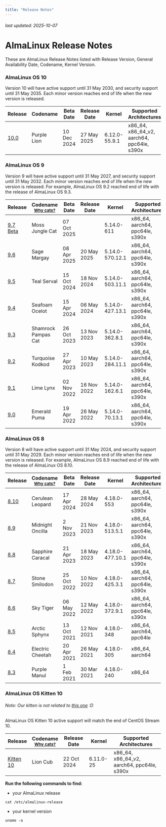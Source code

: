 ```yaml
---
title: "Release Notes"
---
```


###### last updated: 2025-10-07

# AlmaLinux Release Notes

These are AlmaLinux Release Notes listed with Release Version, General Availability Date, Codename, Kernel Version.

### AlmaLinux OS 10

Version 10 will have active support until 31 May 2030, and security support until 31 May 2035. Each minor version reaches end of life when the new version is released.

| Release                     | Codename    | Beta Date   | Release Date | Kernel        | Supported Architectures                    |
| --------------------------- | ----------- | ----------- | ------------ | ------------- | ------------------------------------------ |
| [10.0](/release-notes/10.0) | Purple Lion | 10 Dec 2024 | 27 May 2025  | 6.12.0-55.9.1 | x86_64, x86_64_v2, aarch64, ppc64le, s390x |

### AlmaLinux OS 9

Version 9 will have active support until 31 May 2027, and security support until 31 May 2032. Each minor version reaches end of life when the new version is released. For example, AlmaLinux OS 9.2 reached end of life with the release of AlmaLinux OS 9.3.

| Release                   | Codename <br /> <small>[Why cats?](/FAQ.html#why-does-the-almalinux-codename-include-cats)</small> | Beta Date   | Release Date | Kernel          | Supported Architectures         |
| ------------------------- | -------------------------------------------------------------------------------------------------- | ----------- | ------------ | --------------- | ------------------------------- |
 [9.7 Beta](/release-notes/9.7-beta) | Moss Jungle Cat                                                                           | 07 Oct 2025 |              | 5.14.0-611     | x86_64, aarch64, ppc64le, s390x |
| [9.6](/release-notes/9.6) | Sage Margay                                                                                        | 08 Apr 2025 | 20 May 2025  | 5.14.0-570.12.1 | x86_64, aarch64, ppc64le, s390x |
| [9.5](/release-notes/9.5) | Teal Serval                                                                                        | 15 Oct 2024 | 18 Nov 2024  | 5.14.0-503.11.1 | x86_64, aarch64, ppc64le, s390x |
| [9.4](/release-notes/9.4) | Seafoam Ocelot                                                                                     | 15 Apr 2024 | 06 May 2024  | 5.14.0-427.13.1 | x86_64, aarch64, ppc64le, s390x |
| [9.3](/release-notes/9.3) | Shamrock Pampas Cat                                                                                | 26 Oct 2023 | 13 Nov 2023  | 5.14.0-362.8.1  | x86_64, aarch64, ppc64le, s390x |
| [9.2](/release-notes/9.2) | Turquoise Kodkod                                                                                   | 27 Apr 2023 | 10 May 2023  | 5.14.0-284.11.1 | x86_64, aarch64, ppc64le, s390x |
| [9.1](/release-notes/9.1) | Lime Lynx                                                                                          | 02 Nov 2022 | 16 Nov 2022  | 5.14.0-162.6.1  | x86_64, aarch64, ppc64le, s390x |
| [9.0](/release-notes/9.0) | Emerald Puma                                                                                       | 19 Apr 2022 | 26 May 2022  | 5.14.0-70.13.1  | x86_64, aarch64, ppc64le, s390x |

### AlmaLinux OS 8

Version 8 will have active support until 31 May 2024, and security support until 31 May 2029. Each minor version reaches end of life when the new version is released. For example, AlmaLinux OS 8.9 reached end of life with the release of AlmaLinux OS 8.10.

| Release                     | Codename <br /> <small>[Why cats?](/FAQ.html#why-does-the-almalinux-codename-include-cats)</small> | Beta Date   | Release Date | Kernel          | Supported Architectures         |
| --------------------------- | -------------------------------------------------------------------------------------------------- | ----------- | ------------ | --------------- | ------------------------------- |
| [8.10](/release-notes/8.10) | Cerulean Leopard                                                                                   | 17 Apr 2024 | 28 May 2024  | 4.18.0-553      | x86_64, aarch64, ppc64le, s390x |
| [8.9](/release-notes/8.9)   | Midnight Oncilla                                                                                   | 2 Nov 2023  | 21 Nov 2023  | 4.18.0-513.5.1  | x86_64, aarch64, ppc64le, s390x |
| [8.8](/release-notes/8.8)   | Sapphire Caracal                                                                                   | 21 Apr 2023 | 18 May 2023  | 4.18.0-477.10.1 | x86_64, aarch64, ppc64le, s390x |
| [8.7](/release-notes/8.7)   | Stone Smilodon                                                                                     | 25 Oct 2022 | 10 Nov 2022  | 4.18.0-425.3.1  | x86_64, aarch64, ppc64le, s390x |
| [8.6](/release-notes/8.6)   | Sky Tiger                                                                                          | 06 May 2022 | 12 May 2022  | 4.18.0-372.9.1  | x86_64, aarch64, ppc64le, s390x |
| [8.5](/release-notes/8.5)   | Arctic Sphynx                                                                                      | 13 Oct 2021 | 12 Nov 2021  | 4.18.0-348      | x86_64, aarch64, ppc64le        |
| [8.4](/release-notes/8.4)   | Electric Cheetah                                                                                   | 20 Apr 2021 | 26 May 2021  | 4.18.0-305      | x86_64, aarch64                 |
| [8.3](/release-notes/8.3)   | Purple Manul                                                                                       | 1 Feb 2021  | 30 Mar 2021  | 4.18.0-240      | x86_64                          |

### AlmaLinux OS Kitten 10

###### Note: Our kitten is not related to [this one](https://www.sandia.gov/ccr/software/kitten-lightweight-kernel/) :D

AlmaLinux OS Kitten 10 active support will match the end of CentOS Stream 10.

| Release                               | Codename <br /> <small>[Why cats?](/FAQ.html#why-does-the-almalinux-codename-include-cats)</small> | Release Date | Kernel    | Supported Architectures                    |
| ------------------------------------- | -------------------------------------------------------------------------------------------------- | ------------ | --------- | ------------------------------------------ |
| [Kitten 10](/release-notes/kitten-10) | Lion Cub                                                                                           | 22 Oct 2024  | 6.11.0-25 | x86_64, x86_64_v2, aarch64, ppc64le, s390x |

**Run the following commands to find:**

- your AlmaLinux release

```
cat /etc/almalinux-release
```

- your kernel version

```
uname -a
```
